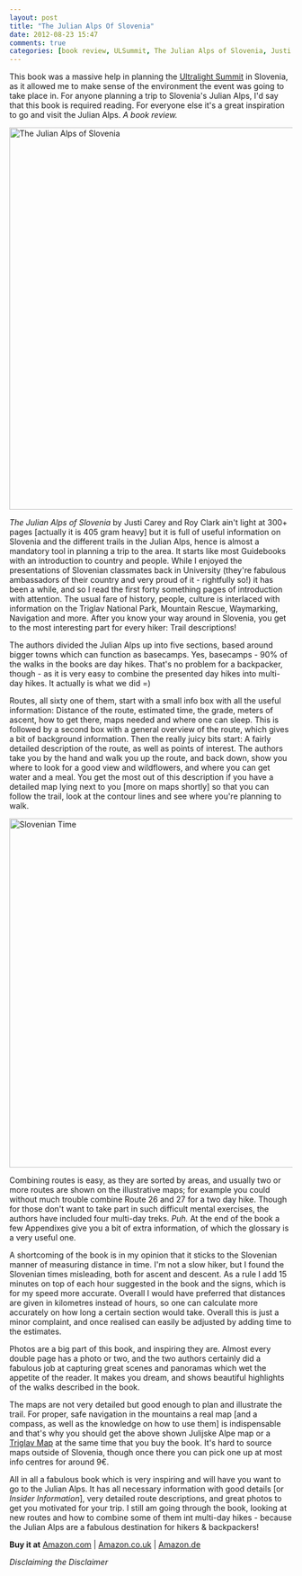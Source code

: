 ```yaml
---
layout: post
title: "The Julian Alps Of Slovenia"
date: 2012-08-23 15:47
comments: true
categories: [book review, ULSummit, The Julian Alps of Slovenia, Justi Carey, Roy Clark]
---
```

This book was a massive help in planning the [Ultralight Summit](http://ultralightsummit.com/) in Slovenia, as it allowed me to make sense of the environment the event was going to take place in. For anyone planning a trip to Slovenia's Julian Alps, I'd say that this book is required reading. For everyone else it's a great inspiration to go and visit the Julian Alps. *A book review.*

<a href="http://www.flickr.com/photos/hendrikmorkel/7801525032/" title="The Julian Alps of Slovenia by HendrikMorkel, on Flickr"><img src="http://farm9.staticflickr.com/8300/7801525032_46502febbd_b.jpg" width="1024" height="680" alt="The Julian Alps of Slovenia"></a>

<!-- more -->

*The Julian Alps of Slovenia* by Justi Carey and Roy Clark ain't light at 300+ pages [actually it is 405 gram heavy] but it is full of useful information on Slovenia and the different trails in the Julian Alps, hence is almost a mandatory tool in planning a trip to the area. It starts like most Guidebooks with an introduction to country and people. While I enjoyed the presentations of Slovenian classmates back in University (they're fabulous ambassadors of their country and very proud of it - rightfully so!) it has been a while, and so I read the first forty something pages of introduction with attention. The usual fare of history, people, culture is interlaced with information on the Triglav National Park, Mountain Rescue, Waymarking, Navigation and more. After you know your way around in Slovenia, you get to the most interesting part for every hiker: Trail descriptions!

The authors divided the Julian Alps up into five sections, based around bigger towns which can function as basecamps. Yes, basecamps - 90% of the walks in the books are day hikes. That's no problem for a backpacker, though - as it is very easy to combine the presented day hikes into multi-day hikes. It actually is what we did =)

Routes, all sixty one of them, start with a small info box with all the useful information: Distance of the route, estimated time, the grade, meters of ascent, how to get there, maps needed and where one can sleep. This is followed by a second box with a general overview of the route, which gives a bit of background information. Then the really juicy bits start: A fairly detailed description of the route, as well as points of interest. The authors take you by the hand and walk you up the route, and back down, show you where to look for a good view and wildflowers, and where you can get water and a meal. You get the most out of this description if you have a detailed map lying next to you [more on maps shortly] so that you can follow the trail, look at the contour lines and see where you're planning to walk.

<a href="http://www.flickr.com/photos/hendrikmorkel/7751630090/" title="Slovenian Time by HendrikMorkel, on Flickr"><img src="http://farm9.staticflickr.com/8297/7751630090_225199d296_b.jpg" width="1024" height="621" alt="Slovenian Time"></a>

Combining routes is easy, as they are sorted by areas, and usually two or more routes are shown on the illustrative maps; for example you could without much trouble combine Route 26 and 27 for a two day hike. Though for those don't want to take part in such difficult mental exercises, the authors have included four multi-day treks. *Puh.* At the end of the book a few Appendixes give you a bit of extra information, of which the glossary is a very useful one. 

A shortcoming of the book is in my opinion that it sticks to the Slovenian manner of measuring distance in time. I'm not a slow hiker, but I found the Slovenian times misleading, both for ascent and descent. As a rule I add 15 minutes on top of each hour suggested in the book and the signs, which is for my speed more accurate. Overall I would have preferred that distances are given in kilometres instead of hours, so one can calculate more accurately on how long a certain section would take. Overall this is just a minor complaint, and once realised can easily be adjusted by adding time to the estimates.

Photos are a big part of this book, and inspiring they are. Almost every double page has a photo or two, and the two authors certainly did a fabulous job at capturing great scenes and panoramas which wet the appetite of the reader. It makes you dream, and shows beautiful highlights of the walks described in the book.

The maps are not very detailed but good enough to plan and illustrate the trail. For proper, safe navigation in the mountains a real map [and a compass, as well as the knowledge on how to use them] is indispensable and that's why you should get the above shown Julijske Alpe map or a [Triglav Map](http://amzn.to/QujAvM) at the same time that you buy the book. It's hard to source maps outside of Slovenia, though once there you can pick one up at most info centres for around 9€.

All in all a fabulous book which is very inspiring and will have you want to go to the Julian Alps. It has all necessary information with good details [or *Insider Information*], very detailed route descriptions, and great photos to get you motivated for your trip. I still am going through the book, looking at new routes and how to combine some of them int multi-day hikes - because the Julian Alps are a fabulous destination for hikers & backpackers!

**Buy it at** [Amazon.com](http://amzn.to/RgBV4c) | [Amazon.co.uk](http://amzn.to/PzvI2O) | [Amazon.de](http://amzn.to/Sry9qb)

*Disclaiming the Disclaimer*
